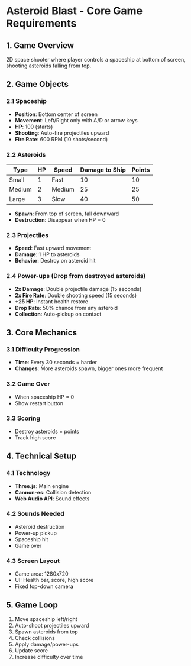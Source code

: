 # Asteroid Blast - Core Game Requirements

## 1. Game Overview
2D space shooter where player controls a spaceship at bottom of screen, shooting asteroids falling from top.

## 2. Game Objects

### 2.1 Spaceship
- **Position**: Bottom center of screen
- **Movement**: Left/Right only with A/D or arrow keys
- **HP**: 100 (starts)
- **Shooting**: Auto-fire projectiles upward
- **Fire Rate**: 600 RPM (10 shots/second)

### 2.2 Asteroids
| Type | HP | Speed | Damage to Ship | Points |
|------|----|----|--------|---------|
| Small | 1 | Fast | 10 | 10 |
| Medium | 2 | Medium | 25 | 25 |
| Large | 3 | Slow | 40 | 50 |

- **Spawn**: From top of screen, fall downward
- **Destruction**: Disappear when HP = 0

### 2.3 Projectiles
- **Speed**: Fast upward movement
- **Damage**: 1 HP to asteroids
- **Behavior**: Destroy on asteroid hit

### 2.4 Power-ups (Drop from destroyed asteroids)
- **2x Damage**: Double projectile damage (15 seconds)
- **2x Fire Rate**: Double shooting speed (15 seconds)  
- **+25 HP**: Instant health restore
- **Drop Rate**: 50% chance from any asteroid
- **Collection**: Auto-pickup on contact

## 3. Core Mechanics

### 3.1 Difficulty Progression
- **Time**: Every 30 seconds = harder
- **Changes**: More asteroids spawn, bigger ones more frequent

### 3.2 Game Over
- When spaceship HP = 0
- Show restart button

### 3.3 Scoring
- Destroy asteroids = points
- Track high score

## 4. Technical Setup

### 4.1 Technology
- **Three.js**: Main engine
- **Cannon-es**: Collision detection
- **Web Audio API**: Sound effects

### 4.2 Sounds Needed
- Asteroid destruction
- Power-up pickup
- Spaceship hit
- Game over

### 4.3 Screen Layout
- Game area: 1280x720
- UI: Health bar, score, high score
- Fixed top-down camera

## 5. Game Loop
1. Move spaceship left/right
2. Auto-shoot projectiles upward
3. Spawn asteroids from top
4. Check collisions
5. Apply damage/power-ups
6. Update score
7. Increase difficulty over time
